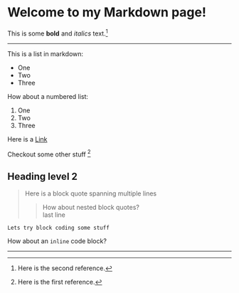 # Welcome to my Markdown page!
 
This is some **bold** and _italics_ text.[^2]

---

This is a list in markdown:
 
- One
- Two
- Three

How about a numbered list:
1. One
2. Two
3. Three  

Here is a [Link](http://google.com)

Checkout some other stuff [^1]

## Heading level 2

> Here is a block quote
> spanning multiple lines
>> How about nested block quotes?  
> last line

```
Lets try block coding some stuff
```

How about an `inline` code block?

---

[^1]: Here is the first reference.  
[^2]: Here is the second reference.
